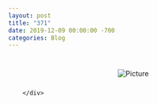 ```yaml
---
layout: post
title: "371"
date: 2019-12-09 00:00:00 -700
categories: Blog
---
```


<div class="blog-content">
				<div class="paragraph">&#8203;</div>  <div><div class="wsite-image wsite-image-border-none " style="padding-top:10px;padding-bottom:10px;margin-left:0;margin-right:0;text-align:center"> <a> <img src="/uploads/1/1/9/3/11936545/annotation-2019-12-09-234408_orig.png" alt="Picture" style="width:auto;max-width:100%"> </a> <div style="display:block;font-size:90%"></div> </div></div>

		</div>
        